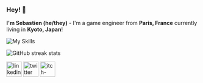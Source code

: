 ### Hey! 👋

**I'm Sebastien (he/they)** - I'm a game engineer from **Paris, France** currently living in **Kyoto, Japan**!

![My Skills](https://skillicons.dev/icons?i=unity,cs,mysql,html,css,visualstudio)

![GitHub streak stats](https://streak-stats.demolab.com/?user=sgaumin)  

[<img src='https://cdn.jsdelivr.net/npm/simple-icons@3.0.1/icons/linkedin.svg' alt='linkedin' height='40'>](https://www.linkedin.com/in/https://www.linkedin.com/in/sebastien-gaumin//)  [<img src='https://cdn.jsdelivr.net/npm/simple-icons@3.0.1/icons/twitter.svg' alt='twitter' height='40'>](https://twitter.com/https://twitter.com/home?lang=fr)  [<img src='https://cdn.jsdelivr.net/npm/simple-icons@3.0.1/icons/itch-dot-io.svg' alt='itch-dot-io' height='40'>](https://seb-gamedev.itch.io/)  

